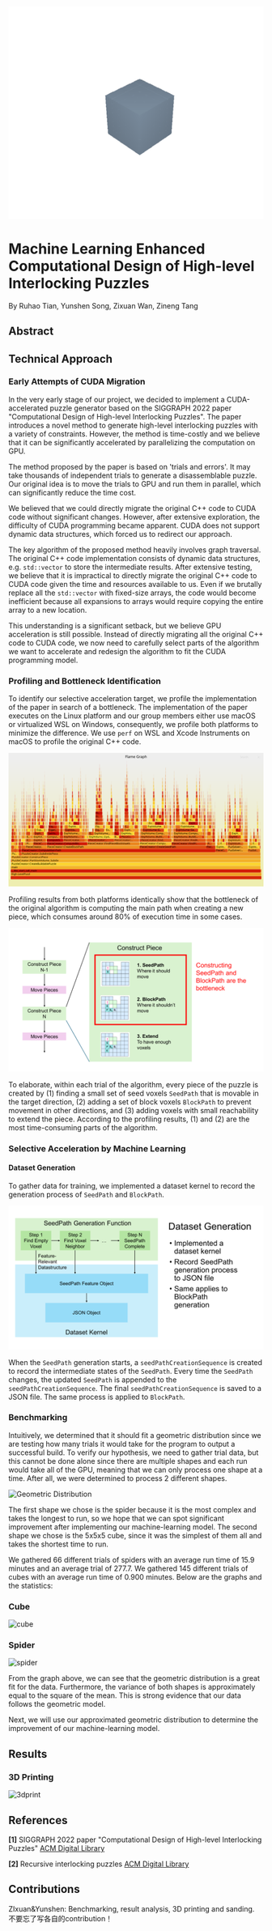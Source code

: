 ![final project showcase](images/final_report/finalprojectshowcase.gif)

# Machine Learning Enhanced Computational Design of High-level Interlocking Puzzles

By Ruhao Tian, Yunshen Song, Zixuan Wan, Zineng Tang

## Abstract

## Technical Approach

### Early Attempts of CUDA Migration

In the very early stage of our project, we decided to implement a CUDA-accelerated puzzle generator based on the SIGGRAPH 2022 paper "Computational Design of High-level Interlocking Puzzles". The paper introduces a novel method to generate high-level interlocking puzzles with a variety of constraints. However, the method is time-costly and we believe that it can be significantly accelerated by parallelizing the computation on GPU.

The method proposed by the paper is based on 'trials and errors'. It may take thousands of independent trials to generate a disassemblable puzzle. Our original idea is to move the trials to GPU and run them in parallel, which can significantly reduce the time cost.

We believed that we could directly migrate the original C++ code to CUDA code without significant changes. However, after extensive exploration, the difficulty of CUDA programming became apparent. CUDA does not support dynamic data structures, which forced us to redirect our approach.

The key algorithm of the proposed method heavily involves graph traversal. The original C++ code implementation consists of dynamic data structures, e.g. `std::vector` to store the intermediate results. After extensive testing, we believe that it is impractical to directly migrate the original C++ code to CUDA code given the time and resources available to us. Even if we brutally replace all the `std::vector` with fixed-size arrays, the code would become inefficient because all expansions to arrays would require copying the entire array to a new location.

This understanding is a significant setback, but we believe GPU acceleration is still possible. Instead of directly migrating all the original C++ code to CUDA code, we now need to carefully select parts of the algorithm we want to accelerate and redesign the algorithm to fit the CUDA programming model.

### Profiling and Bottleneck Identification

To identify our selective acceleration target, we profile the implementation of the paper in search of a bottleneck. The implementation of the paper executes on the Linux platform and our group members either use macOS or virtualized WSL on Windows, consequently, we profile both platforms to minimize the difference. We use `perf` on WSL and Xcode Instruments on macOS to profile the original C++ code.

![Profile result](./images/milestone_status_report/flamegraph3.svg)

Profiling results from both platforms identically show that the bottleneck of the original algorithm is computing the main path when creating a new piece, which consumes around 80% of execution time in some cases.

![bottleneck](./images/final_report/bottleneck.png)

To elaborate, within each trial of the algorithm, every piece of the puzzle is created by (1) finding a small set of seed voxels `SeedPath` that is movable in the target direction, (2) adding a set of block voxels `BlockPath` to prevent movement in other directions, and (3) adding voxels with small reachability to extend the piece. According to the profiling results, (1) and (2) are the most time-consuming parts of the algorithm.

### Selective Acceleration by Machine Learning

#### Dataset Generation

To gather data for training, we implemented a dataset kernel to record the generation process of `SeedPath` and `BlockPath`.

![dataset kernel](./images/final_report/dataset_kernel.png)

When the `SeedPath` generation starts, a `seedPathCreationSequence` is created to record the intermediate states of the `SeedPath`. Every time the `SeedPath` changes, the updated `SeedPath` is appended to the `seedPathCreationSequence`. The final `seedPathCreationSequence` is saved to a JSON file. The same process is applied to `BlockPath`.

### Benchmarking

Intuitively, we determined that it should fit a geometric distribution since we are testing how many trials it would take for the program to output a successful build. To verify our hypothesis, we need to gather trial data, but this cannot be done alone since there are multiple shapes and each run would take all of the GPU, meaning that we can only process one shape at a time. After all, we were determined to process 2 different shapes.

![Geometric Distribution](./images/final_report/GeometricProbabilityFunction.png)

The first shape we chose is the spider because it is the most complex and takes the longest to run, so we hope that we can spot significant improvement after implementing our machine-learning model. The second shape we chose is the 5x5x5 cube, since it was the simplest of them all and takes the shortest time to run. 

We gathered 66 different trials of spiders with an average run time of 15.9 minutes and an average trial of 277.7. We gathered 145 different trials of cubes with an average run time of 0.900 minutes. Below are the graphs and the statistics: 

### Cube

![cube](./images/final_report/cube.png)

### Spider

![spider](./images/final_report/spider.png)

From the graph above, we can see that the geometric distribution is a great fit for the data. Furthermore, the variance of both shapes is approximately equal to the square of the mean. This is strong evidence that our data follows the geometric model.

Next, we will use our approximated geometric distribution to determine the improvement of our machine-learning model.

## Results

### 3D Printing

![3dprint](./images/final_report/3dprint.png)

## References

**[1]** SIGGRAPH 2022 paper "Computational Design of High-level Interlocking Puzzles" [ACM Digital Library](https://dl.acm.org/doi/abs/10.1145/3528223.3530071)

**[2]** Recursive interlocking puzzles [ACM Digital Library](https://dl.acm.org/doi/10.1145/2366145.2366147)

## Contributions

ZIxuan&Yunshen: Benchmarking, result analysis, 3D printing and sanding.
不要忘了写各自的contribution！
